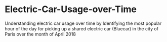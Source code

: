 # Electric-Car-Usage-over-Time
Understanding electric car usage over time by Identifying the most popular hour of the day for picking up a shared electric car (Bluecar) in the city of Paris over the month of April 2018
